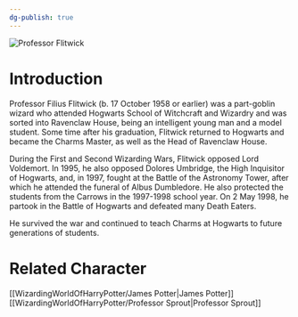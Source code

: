 ```yaml
---
dg-publish: true
---
```

![Professor Flitwick](http://rxbg5ysja.bkt.gdipper.com/Professor_Flitwick.png)
# Introduction
Professor Filius Flitwick (b. 17 October 1958 or earlier) was a part-goblin wizard who attended Hogwarts School of Witchcraft and Wizardry and was sorted into Ravenclaw House, being an intelligent young man and a model student. Some time after his graduation, Flitwick returned to Hogwarts and became the Charms Master, as well as the Head of Ravenclaw House.

During the First and Second Wizarding Wars, Flitwick opposed Lord Voldemort. In 1995, he also opposed Dolores Umbridge, the High Inquisitor of Hogwarts, and, in 1997, fought at the Battle of the Astronomy Tower, after which he attended the funeral of Albus Dumbledore. He also protected the students from the Carrows in the 1997-1998 school year. On 2 May 1998, he partook in the Battle of Hogwarts and defeated many Death Eaters.

He survived the war and continued to teach Charms at Hogwarts to future generations of students.

# Related Character
[[WizardingWorldOfHarryPotter/James Potter\|James Potter]]
[[WizardingWorldOfHarryPotter/Professor Sprout\|Professor Sprout]]
